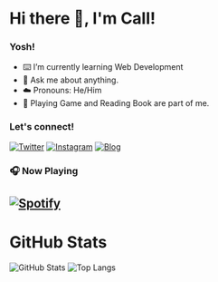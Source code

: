 # Hi there :wave:, I'm Call!

### Yosh!
- :keyboard: I’m currently learning Web Development
- :speech_balloon: Ask me about anything.
- :cloud: Pronouns: He/Him
- :game_die: Playing Game and Reading Book are part of me.

### Let's connect!
[![Twitter](https://img.shields.io/badge/Twitter-%234CAF50.svg?style=for-the-badge&logo=twitter&logoColor=white)](https://twitter.com/yours)
[![Instagram](https://img.shields.io/badge/Instagram-%234CAF50.svg?style=for-the-badge&logo=instagram&logoColor=white)](https://www.instagram.com/frzlhmd/)
[![Blog](https://img.shields.io/badge/Blog-%234CAF50.svg?style=for-the-badge&logo=blogger&logoColor=white)](https://yours.com/)

### 🎧 Now Playing
[![Spotify](https://img.shields.io/badge/Now%20Playing-%231ED760.svg?style=for-the-badge&logo=spotify&logoColor=white)](https://open.spotify.com/user/5ohw9qb1njwi4vyyqtr8wf3qf?si=ODT8WzW1RlKHznkchef7Fg )
---

# GitHub Stats
![GitHub Stats](https://github-readme-stats.vercel.app/api?username=Call132&show_icons=true&theme=transparent)
![Top Langs](https://github-readme-stats.vercel.app/api/top-langs/?username=Call132&layout=compact)
